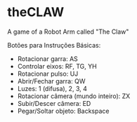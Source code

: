 theCLAW
=======

A game of a Robot Arm called "The Claw"

Botões para Instruções Básicas:

* Rotacionar garra: AS
* Controlar eixos: RF, TG, YH
* Rotacionar pulso: UJ
* Abrir/Fechar garra: QW
* Luzes: 1 (difusa), 2, 3, 4
* Rotacionar câmera (mundo inteiro): ZX
* Subir/Descer câmera: ED
* Pegar/Soltar objeto: Backspace


